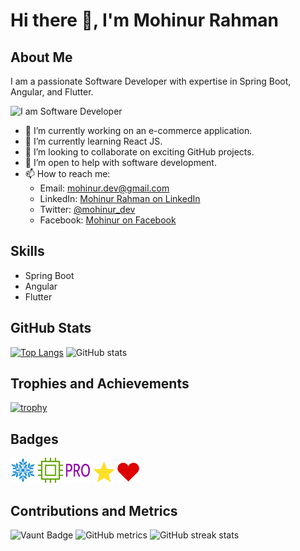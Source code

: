# Hi there 👋, I'm Mohinur Rahman

## About Me
I am a passionate Software Developer with expertise in Spring Boot, Angular, and Flutter.

![I am Software Developer](https://images.idgesg.net/images/article/2019/05/java_binary_code_gears_programming_coding_development_by_bluebay2014_gettyimages-1040871468_2400x1600-100795798-large.jpg?auto=webp&quality=85,70)

- 🔭 I’m currently working on an e-commerce application.
- 🌱 I’m currently learning React JS.
- 👯 I’m looking to collaborate on exciting GitHub projects.
- 🤔 I’m open to help with software development.
- 📫 How to reach me: 
  - Email: mohinur.dev@gmail.com
  - LinkedIn: [Mohinur Rahman on LinkedIn](https://www.linkedin.com/in/mohinur-dev/)
  - Twitter: [@mohinur_dev](https://twitter.com/mohinur_dev)
  - Facebook: [Mohinur on Facebook](https://www.facebook.com/mohinur.dev)

## Skills
- Spring Boot
- Angular
- Flutter

## GitHub Stats
[![Top Langs](https://github-readme-stats.vercel.app/api/top-langs/?username=mohinur-dev&layout=compact)](https://github.com/anuraghazra/github-readme-stats)
![GitHub stats](https://github-readme-stats.vercel.app/api?username=mohinur-dev&show_icons=true&count_private=true)

## Trophies and Achievements
[![trophy](https://github-profile-trophy.vercel.app/?username=mohinur-dev)](https://github.com/ryo-ma/github-profile-trophy)

## Badges
<a href='https://archiveprogram.github.com/'><img src='https://raw.githubusercontent.com/acervenky/animated-github-badges/master/assets/acbadge.gif' width='40' height='40'></a>
<a href='https://docs.github.com/en/developers'><img src='https://raw.githubusercontent.com/acervenky/animated-github-badges/master/assets/devbadge.gif' width='40' height='40'></a>
<a href='https://github.com/pricing'><img src='https://raw.githubusercontent.com/acervenky/animated-github-badges/master/assets/pro.gif' width='40' height='40'></a>
<a href='https://stars.github.com/'><img src='https://raw.githubusercontent.com/acervenky/animated-github-badges/master/assets/starbadge.gif' width='35' height='35'></a>
<a href='https://docs.github.com/en/github/supporting-the-open-source-community-with-github-sponsors'><img src='https://raw.githubusercontent.com/acervenky/animated-github-badges/master/assets/sponsorbadge.gif' width='35' height='35'></a>

## Contributions and Metrics
![Vaunt Badge](https://api.vaunt.dev/v1/github/entities/mohinur-dev/contributions?format=svg&private=true)
![GitHub metrics](https://metrics.lecoq.io/mohinur-dev)
![GitHub streak stats](https://streak-stats.demolab.com/?user=mohinur-dev)
